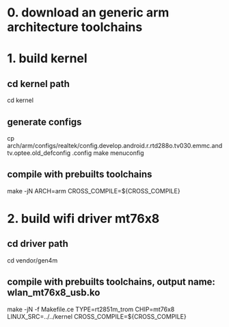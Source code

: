 # 0. download an generic arm architecture toolchains

# 1. build kernel

## cd kernel path
cd kernel
## generate configs
cp arch/arm/configs/realtek/config.develop.android.r.rtd288o.tv030.emmc.andtv.optee.old_defconfig .config
make menuconfig
## compile with prebuilts toolchains
make -jN ARCH=arm CROSS_COMPILE=${CROSS_COMPILE}

# 2. build wifi driver mt76x8

## cd driver path
cd vendor/gen4m
## compile with prebuilts toolchains, output name: wlan_mt76x8_usb.ko
make -jN -f Makefile.ce TYPE=rt2851m_trom CHIP=mt76x8 LINUX_SRC=../../kernel CROSS_COMPILE=${CROSS_COMPILE}
